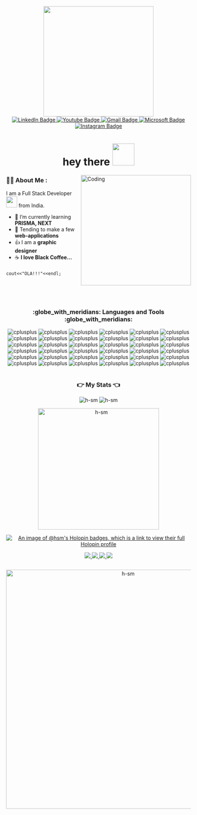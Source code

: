 <h1></h1>
<div id="header" align="center">
  <img src="https://i.imgur.com/Qb5mE89.gif" width="300"/>
<div id="badges">
  <a href="https://www.linkedin.com/in/harman-singh-hsm/">
    <img src="https://img.shields.io/badge/LinkedIn-blue?style=for-the-badge&logo=linkedin&logoColor=white" alt="LinkedIn Badge"/>
  </a>
  <a href="https://www.youtube.com/channel/UCvcwWk3pDhYg12QynQFNJXw">
    <img src="https://img.shields.io/badge/YouTube-red?style=for-the-badge&logo=youtube&logoColor=white" alt="Youtube Badge"/>
  </a>
  <a href="mailto:harmanmalht777@gmail.com">
    <img src="https://img.shields.io/badge/Gmail-D14836?style=for-the-badge&logo=gmail&logoColor=white" alt="Gmail Badge"/>
  </a>
  <a href="mailto:harmanmalht777@outlook.com">
    <img src="https://img.shields.io/badge/Microsoft_Outlook-0078D4?style=for-the-badge&logo=microsoft-outlook&logoColor=white" alt="Microsoft Badge"/>
  </a>
  <a href="https://www.instagram.com/hsmpaaji/?hl=en">
    <img src="https://img.shields.io/badge/Instagram-E4405F?style=for-the-badge&logo=instagram&logoColor=white" alt="Instagram Badge"/>
  </a>
</div>
  
  <h1>
  hey there
  <img src="https://media.giphy.com/media/hvRJCLFzcasrR4ia7z/giphy.gif" width="60px"/>
</h1>
</div>
<!--   <img src="https://i.giphy.com/media/l46ChKeGsmsfE3Un6/giphy.webp" width="600"/> -->

<img align="right" alt="Coding" width="300" src="https://gifdb.com/images/high/deku-reading-comic-wintn3ky37koreln.webp" >

### :man_technologist: About Me :
I am a Full Stack Developer <img src="https://media.giphy.com/media/WUlplcMpOCEmTGBtBW/giphy.gif" width="30"> from India.
- 🌱 I’m currently learning **PRISMA, NEXT**
- 💬 Tending to make a few **web-applications**
- :thumbsup: I am a **graphic designer**
- :coffee: **I love Black Coffee...**
###
<code>cout<<"OLA!!!"<<endl;</code>
<p><br><br></p>

<h1></h1>
<div align="center">
<h3 align="center">:globe_with_meridians: Languages and Tools :globe_with_meridians:</h3>
<div>
  <img src="https://img.shields.io/badge/C-00599C?style=for-the-badge&logo=c&logoColor=white" alt="cplusplus" />
  <img src="https://img.shields.io/badge/C%2B%2B-00599C?style=for-the-badge&logo=c%2B%2B&logoColor=white" alt="cplusplus" />
  <img src="https://img.shields.io/badge/CSS3-1572B6?style=for-the-badge&logo=css3&logoColor=white" alt="cplusplus" />
  <img src="https://img.shields.io/badge/HTML5-E34F26?style=for-the-badge&logo=html5&logoColor=white" alt="cplusplus" />
  <img src="https://img.shields.io/badge/json-5E5C5C?style=for-the-badge&logo=json&logoColor=white" alt="cplusplus" />
  <img src="https://img.shields.io/badge/Sass-CC6699?style=for-the-badge&logo=sass&logoColor=white" alt="cplusplus" />
  <img src="https://img.shields.io/badge/VSCode-0078D4?style=for-the-badge&logo=visual%20studio%20code&logoColor=white" alt="cplusplus" />	
  <img src="https://img.shields.io/badge/React_Native-20232A?style=for-the-badge&logo=react&logoColor=61DAFB" alt="cplusplus" />
  <img src="https://img.shields.io/badge/MongoDB-4EA94B?style=for-the-badge&logo=mongodb&logoColor=white" alt="cplusplus" />  
  <img src="https://img.shields.io/badge/Mongoose-880000.svg?style=for-the-badge&logo=Mongoose&logoColor=white" alt="cplusplus" />
  <img src="https://img.shields.io/badge/JavaScript-323330?style=for-the-badge&logo=javascript&logoColor=F7DF1E" alt="cplusplus" />
  <img src="https://img.shields.io/badge/Pug-E3C29B?style=for-the-badge&logo=pug&logoColor=black" alt="cplusplus" />
  <img src="https://img.shields.io/badge/Python-FFD43B?style=for-the-badge&logo=python&logoColor=blue" alt="cplusplus" />
  <img src="https://img.shields.io/badge/Colab-F9AB00?style=for-the-badge&logo=googlecolab&color=525252" alt="cplusplus" />
  <img src="https://img.shields.io/badge/Eclipse-2C2255?style=for-the-badge&logo=eclipse&logoColor=white" alt="cplusplus" />
  <img src="https://img.shields.io/badge/R-276DC3?style=for-the-badge&logo=r&logoColor=white" alt="cplusplus" />
  <img src="https://img.shields.io/badge/MySQL-005C84?style=for-the-badge&logo=mysql&logoColor=white" alt="cplusplus" />
  <img src="https://img.shields.io/badge/Adobe%20Photoshop-31A8FF?style=for-the-badge&logo=Adobe%20Photoshop&logoColor=black" alt="cplusplus" />
  <img src="https://img.shields.io/badge/Canva-%2300C4CC.svg?&style=for-the-badge&logo=Canva&logoColor=white" alt="cplusplus" />
  <img src="https://img.shields.io/badge/GitHub%20Pages-222222?style=for-the-badge&logo=GitHub%20Pages&logoColor=white" alt="cplusplus" />
  <img src="https://img.shields.io/badge/GIT-E44C30?style=for-the-badge&logo=git&logoColor=white" alt="cplusplus" />
  <img src="https://img.shields.io/badge/Redux-593D88?style=for-the-badge&logo=redux&logoColor=white" alt="cplusplus" />
  <img src="https://img.shields.io/badge/Node.js-339933?style=for-the-badge&logo=nodedotjs&logoColor=white" alt="cplusplus" />
  <img src="https://img.shields.io/badge/Express.js-000000?style=for-the-badge&logo=express&logoColor=white" alt="cplusplus" />
  <img src="https://img.shields.io/badge/Jupyter-F37626.svg?&style=for-the-badge&logo=Jupyter&logoColor=white" alt="cplusplus" />
  <img src="https://img.shields.io/badge/npm-CB3837?style=for-the-badge&logo=npm&logoColor=white" alt="cplusplus" />
  <img src="https://img.shields.io/badge/Notion-000000?style=for-the-badge&logo=notion&logoColor=white" alt="cplusplus" />
  <img src="https://img.shields.io/badge/Next.js-000000.svg?style=for-the-badge&logo=nextdotjs&logoColor=white" alt="cplusplus" />
  <img src="https://img.shields.io/badge/Vite-646CFF.svg?style=for-the-badge&logo=Vite&logoColor=white" alt="cplusplus" />
  <img src="https://img.shields.io/badge/TypeScript-3178C6.svg?style=for-the-badge&logo=TypeScript&logoColor=white" alt="cplusplus" />
  <img src="https://img.shields.io/badge/Vercel-000000.svg?style=for-the-badge&logo=Vercel&logoColor=white" alt="cplusplus" />
  <img src="https://img.shields.io/badge/Obsidian-7C3AED.svg?style=for-the-badge&logo=Obsidian&logoColor=white" alt="cplusplus" />
  <img src="https://img.shields.io/badge/Tailwind%20CSS-06B6D4.svg?style=for-the-badge&logo=Tailwind-CSS&logoColor=white" alt="cplusplus" />
  <img src="https://img.shields.io/badge/Three.js-000000.svg?style=for-the-badge&logo=threedotjs&logoColor=white" alt="cplusplus" />
  <img src="https://img.shields.io/badge/TensorFlow-FF6F00.svg?style=for-the-badge&logo=TensorFlow&logoColor=white" alt="cplusplus" />
  <img src="https://img.shields.io/badge/Windows%2011-0078D4.svg?style=for-the-badge&logo=Windows-11&logoColor=white" alt="cplusplus" />
 <h1></h1>

  
### :point_right: My Stats :point_left:


<p align="center" >
<!--   LOOK OVER WHY THIS ONE ISN'T WORKING -->
  <img src="https://github-readme-streak-stats.herokuapp.com/?user=h-sm&theme=gotham" alt="h-sm" />
  <img src="https://github-readme-stats.vercel.app/api?username=h-sm&show_icons=true&locale=en&theme=gotham" alt="h-sm"/>
</p>

<p align="center">
  <img src="https://github-readme-stats.vercel.app/api/top-langs?username=h-sm&show_icons=true&locale=en&layout=compact&theme=gotham" alt="h-sm" width="330"/>
</p>

  [![An image of @hsm's Holopin badges, which is a link to view their full Holopin profile](https://holopin.me/hsm)](https://holopin.io/@hsm)
  
  <a href="https://github.com/H-SM">
    <img src="https://img.shields.io/badge/GitHub-100000?style=for-the-badge&logo=github&logoColor=white" />
  </a>
  <a href="https://leetcode.com/H-SM">
    <img src="https://img.shields.io/badge/-LeetCode-FFA116?style=for-the-badge&logo=LeetCode&logoColor=black" />
  </a>
  <a href="https://codeforces.com/profile/hsm_">
    <img src="https://img.shields.io/badge/Codeforces-445f9d?style=for-the-badge&logo=Codeforces&logoColor=white" />
  </a>
  <a href="https://open.spotify.com/user/9m5r99zyz8uow0us14xu2vhg1?si=33a87c12bb0e4ba1">
    <img src="https://img.shields.io/badge/Spotify-1ED760?&style=for-the-badge&logo=spotify&logoColor=white" />
  </a>
  <p align="center">
  <img src="https://komarev.com/ghpvc/?username=H-SM&color=5c77d6" alt=""/>
  </p>
<p align="center">
  <img src="https://github-profile-summary-cards.vercel.app/api/cards/profile-details?username=H-SM&show_icons=true&locale=en&layout=compact&theme=gotham" alt="h-sm" width="650"/>
</p>
<!-- <a target="_blank" rel="noopener noreferrer nofollow" href="https://camo.githubusercontent.com/c1ae10a8787aa4a8e7d434ff7ecb5d47695e1c7c7fee85253fb6b54f260eef95/68747470733a2f2f63617073756c652d72656e6465722e76657263656c2e6170702f6170693f747970653d776176696e6726636f6c6f723d6772616469656e74266865696768743d3131302673656374696f6e3d666f6f74657226616e696d6174696f6e3d7477696e6b6c696e67"><img src="https://camo.githubusercontent.com/c1ae10a8787aa4a8e7d434ff7ecb5d47695e1c7c7fee85253fb6b54f260eef95/68747470733a2f2f63617073756c652d72656e6465722e76657263656c2e6170702f6170693f747970653d776176696e6726636f6c6f723d6772616469656e74266865696768743d3131302673656374696f6e3d666f6f74657226616e696d6174696f6e3d7477696e6b6c696e67" data-canonical-src="https://capsule-render.vercel.app/api?type=waving&amp;color=gradient&amp;height=110&amp;section=footer&amp;animation=twinkling" style="max-width: 100%;"></a>
   -->
